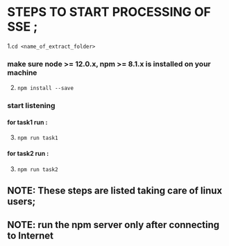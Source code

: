 # STEPS TO START PROCESSING OF SSE ;

1.`cd <name_of_extract_folder>`

### make sure node >= 12.0.x, npm >= 8.1.x is installed on your machine

2. `npm install --save`

### start listening

#### for task1 run :

3. `npm run task1`

#### for task2 run :

3. `npm run task2`

## NOTE: These steps are listed taking care of linux users;

## NOTE: run the npm server only after connecting to Internet
